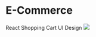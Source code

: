 # E-Commerce
React Shopping Cart UI Design
<img src="https://i.pinimg.com/originals/d3/60/f1/d360f1827f7996e9e0a3ccb6f584c848.gif">
